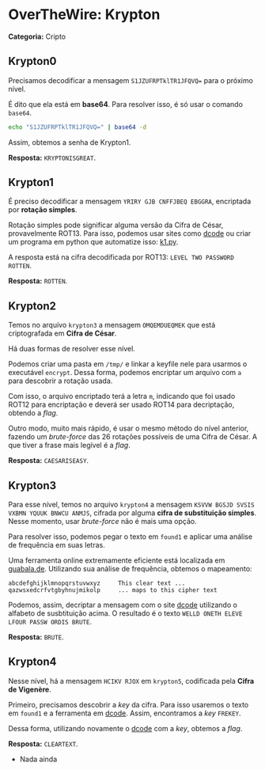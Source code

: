 # OverTheWire: Krypton

**Categoria:** Cripto
## Krypton0

Precisamos decodificar a mensagem `S1JZUFRPTklTR1JFQVQ=` para o próximo nível.

É dito que ela está em __base64__. Para resolver isso, é só usar o comando `base64`.

```bash
echo "S1JZUFRPTklTR1JFQVQ=" | base64 -d
```
Assim, obtemos a senha de Krypton1.

**Resposta:** `KRYPTONISGREAT`.

## Krypton1

É preciso decodificar a mensagem `YRIRY GJB CNFFJBEQ EBGGRA`, encriptada por __rotação simples__.

Rotação simples pode significar alguma versão da Cifra de César, provavelmente ROT13. Para isso, podemos usar sites como [dcode](https://www.dcode.fr/caesar-cipher) ou criar um programa em python que automatize isso: [k1.py](k1.py).

A resposta está na cifra decodificada por ROT13: `LEVEL TWO PASSWORD ROTTEN`.

**Resposta:** `ROTTEN`.

## Krypton2

Temos no arquivo `krypton3` a mensagem `OMQEMDUEQMEK` que está criptografada em __Cifra de César__.

Há duas formas de resolver esse nível.

Podemos criar uma pasta em `/tmp/` e linkar a keyfile nele para usarmos o executável `encrypt`. Dessa forma, podemos encriptar um arquivo com `a` para descobrir a rotação usada.

Com isso, o arquivo encriptado terá a letra `m`, indicando que foi usado ROT12 para encriptação e deverá ser usado ROT14 para decriptação, obtendo a _flag_.

Outro modo, muito mais rápido, é usar o mesmo método do nível anterior, fazendo um _brute-force_ das 26 rotações possíveis de uma Cifra de César. A que tiver a frase mais legível é a _flag_.

**Resposta:** `CAESARISEASY`.

## Krypton3

Para esse nível, temos no arquivo `krypton4` a mensagem `KSVVW BGSJD SVSIS VXBMN YQUUK BNWCU ANMJS`, cifrada por alguma __cifra de substituição simples__. Nesse momento, usar _brute-force_ não é mais uma opção.

Para resolver isso, podemos pegar o texto em `found1` e aplicar uma análise de frequência em suas letras.

Uma ferramenta online extremamente eficiente está localizada em [guabala.de](https://www.guballa.de/substitution-solver). Utilizando sua análise de frequência, obtemos o mapeamento:
```
abcdefghijklmnopqrstuvwxyz     This clear text ...
qazwsxedcrfvtgbyhnujmikolp     ... maps to this cipher text
```

Podemos, assim, decriptar a mensagem com o site [dcode](https://www.dcode.fr/monoalphabetic-substitution) utilizando o alfabeto de susbtituição acima. O resultado é o texto ``WELLD ONETH ELEVE LFOUR PASSW ORDIS BRUTE``.

**Resposta:** `BRUTE`.

## Krypton4

Nesse nível, há a mensagem `HCIKV RJOX` em `krypton5`, codificada pela __Cifra de Vigenère__.

Primeiro, precisamos descobrir a _key_ da cifra. Para isso usaremos o texto em `found1` e a ferramenta em  [dcode](https://www.dcode.fr/vigenere-cipher). Assim, encontramos a _key_ `FREKEY`.

Dessa forma, utilizando novamente o [dcode](https://www.dcode.fr/vigenere-cipher) com a _key_, obtemos a _flag_.

**Resposta:** `CLEARTEXT`.



* Nada ainda

